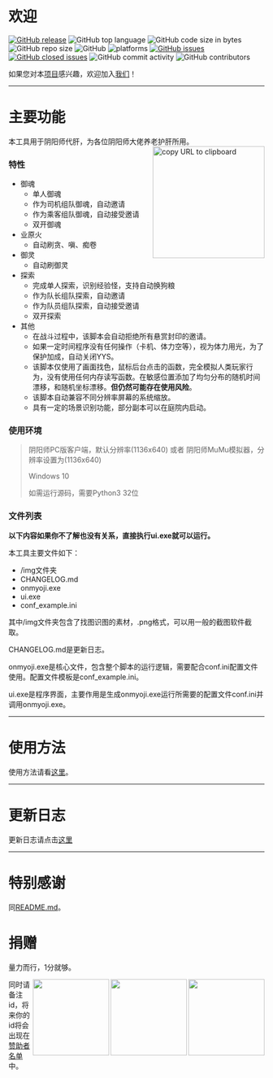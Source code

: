 # 欢迎

[![GitHub release](https://img.shields.io/github/release/academicdog/onmyoji_bot)](https://github.com/AcademicDog/onmyoji_bot/releases) ![GitHub top language](https://img.shields.io/github/languages/top/academicdog/onmyoji_bot) ![GitHub code size in bytes](https://img.shields.io/github/languages/code-size/academicdog/onmyoji_bot) ![GitHub repo size](https://img.shields.io/github/repo-size/academicdog/onmyoji_bot) ![GitHub](https://img.shields.io/github/license/academicdog/onmyoji_bot)
![platforms](https://img.shields.io/badge/platform-win32|win64-brightgreen.svg) [![GitHub issues](https://img.shields.io/github/issues/academicdog/onmyoji_bot.svg)](https://github.com/academicdog/onmyoji_bot/issues) [![GitHub closed issues](https://img.shields.io/github/issues-closed/academicdog/onmyoji_bot.svg)](https://github.com/academicdog/onmyoji_bot/issues?q=is:issue+is:closed) ![GitHub commit activity](https://img.shields.io/github/commit-activity/m/academicdog/onmyoji_bot) ![GitHub contributors](https://img.shields.io/github/contributors/academicdog/onmyoji_bot.svg)

如果您对本[项目](https://github.com/AcademicDog/onmyoji_bot)感兴趣，欢迎加入[我们](https://github.com/AcademicDog/onmyoji_bot/graphs/contributors)！

* * *

# 主要功能
本工具用于阴阳师代肝，为各位阴阳师大佬养老护肝所用。
<img align="right" width="220" src="https://onmyojibot.oss-cn-beijing.aliyuncs.com/usage.png
" alt="copy URL to clipboard" />

### 特性

- 御魂
  - 单人御魂
  - 作为司机组队御魂，自动邀请
  - 作为乘客组队御魂，自动接受邀请
  - 双开御魂
- 业原火
  - 自动刷贪、嗔、痴卷
- 御灵
  - 自动刷御灵
- 探索
  - 完成单人探索，识别经验怪，支持自动换狗粮
  - 作为队长组队探索，自动邀请
  - 作为队员组队探索，自动接受邀请
  - 双开探索
- 其他
  - 在战斗过程中，该脚本会自动拒绝所有悬赏封印的邀请。
  - 如果一定时间程序没有任何操作（卡机、体力空等），视为体力用光，为了保护加成，自动关闭YYS。
  - 该脚本仅使用了画面找色，鼠标后台点击的函数，完全模拟人类玩家行为，没有使用任何内存读写函数。在敏感位置添加了均匀分布的随机时间漂移，和随机坐标漂移。**但仍然可能存在使用风险**。
  - 该脚本自动兼容不同分辨率屏幕的系统缩放。
  - 具有一定的场景识别功能，部分副本可以在庭院内启动。

### 使用环境

> 阴阳师PC版客户端，默认分辨率(1136x640) 或者 阴阳师MuMu模拟器，分辨率设置为(1136x640)
>
> Windows 10
>
> 如需运行源码，需要Python3 32位

### 文件列表

**以下内容如果你不了解也没有关系，直接执行ui.exe就可以运行。**

本工具主要文件如下：
- /img文件夹
- CHANGELOG.md
- onmyoji.exe
- ui.exe
- conf_example.ini

其中/img文件夹包含了找图识图的素材，.png格式，可以用一般的截图软件截取。

CHANGELOG.md是更新日志。

onmyoji.exe是核心文件，包含整个脚本的运行逻辑，需要配合conf.ini配置文件使用。配置文件模板是conf_example.ini。

ui.exe是程序界面，主要作用是生成onmyoji.exe运行所需要的配置文件conf.ini并调用onmyoji.exe。

* * *

# 使用方法

使用方法请看[这里](https://doc.onmyojibot.com/)。

* * *

# 更新日志

更新日志请点击[这里](https://github.com/AcademicDog/onmyoji_bot/blob/master/CHANGELOG.md)

* * *

# 特别感谢
同[README.md](https://github.com/AcademicDog/onmyoji_bot/blob/master/README.md)。

# 捐赠

量力而行，1分就够。

<img align="right" height="150" src="https://onmyojibot.oss-cn-beijing.aliyuncs.com/donate/any.jpg" />

<img align="right" height="150" src="https://onmyojibot.oss-cn-beijing.aliyuncs.com/donate/1.jpg"/>

<img align="right" height="150" src="https://onmyojibot.oss-cn-beijing.aliyuncs.com/donate/0.01.jpg" />

同时请备注id，将来你的id将会出现在[赞助者名单](https://academicdog.github.io/onmyoji_bot/sponsors.html)中。